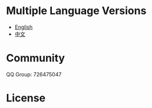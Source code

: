 # Multiple Language Versions

- [English](en/readme.md)
- [中文](zh/readme.md)

# Community
QQ Group: 726475047

# License